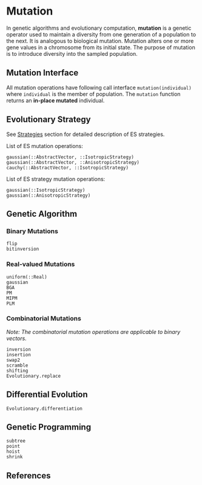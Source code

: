 # Mutation

In genetic algorithms and evolutionary computation, **mutation** is a genetic operator used to maintain a diversity from one generation of a population to the next. It is analogous to biological mutation. Mutation alters one or more gene values in a chromosome from its initial state.
The purpose of mutation is to introduce diversity into the sampled population.

## Mutation Interface

All mutation operations have following call interface `mutation(individual)` where `individual` is the member of population. The `mutation` function returns an **in-place mutated** individual.

## Evolutionary Strategy

See [Strategies](@ref) section for detailed description of ES strategies.

List of ES mutation operations:

```@docs
gaussian(::AbstractVector, ::IsotropicStrategy)
gaussian(::AbstractVector, ::AnisotropicStrategy)
cauchy(::AbstractVector, ::IsotropicStrategy)
```

List of ES strategy mutation operations:

```@docs
gaussian(::IsotropicStrategy)
gaussian(::AnisotropicStrategy)
```


## Genetic Algorithm

### Binary Mutations

```@docs
flip
bitinversion
```

### Real-valued Mutations

```@docs
uniform(::Real)
gaussian
BGA
PM
MIPM
PLM
```

### Combinatorial Mutations

*Note: The combinatorial mutation operations are applicable to binary vectors.*

```@docs
inversion
insertion
swap2
scramble
shifting
Evolutionary.replace
```

## Differential Evolution

```@docs
Evolutionary.differentiation
```

## Genetic Programming

```@docs
subtree
point
hoist
shrink
```

## References

[^1]: Mühlenbein, H. and Schlierkamp-Voosen, D., "Predictive Models for the Breeder Genetic Algorithm: I. Continuous Parameter Optimization", Evolutionary Computation, 1 (1), 25-49, 1993.

[^2]: Yao, Xin, and Yong Liu, "Fast evolution strategies", In International Conference on Evolutionary Programming, 149-161, Springer, 1997.

[^3]: K. Deep, M. Thakur, "A new crossover operator for real coded genetic algorithms", Applied Mathematics and Computation 188, 895-912, 2007.

[^4]: K. Deep, K. P. Singh, M. L. Kansal, and C. Mohan, "A real coded  genetic algorithm for solving integer and mixed integer optimization problems", Appl. Math. Comput. 212, 505-518, 2009

[^5]: K. E. Kinnear, Jr., "Evolving a sort: Lessons in genetic programming", In Proceedings of the 1993 International Conference on Neural Networks, vol 2, 881-888, IEEE Press, 1993.

[^6]: B. McKay, M. J. Willis, and G. W. Barton., "Using a tree structured genetic algorithm to perform symbolic regression", GALESIA, vol 414, 487-492, 1995.

[^7]: K. E. Kinnear, Jr., "Fitness landscapes and difficulty in genetic programming", In Proceedings of the 1994 IEEE World Conference on Computational Intelligence, vol 1, 142-147, IEEE Press, 1994.

[^8]: P. J. Angeline, "An investigation into the sensitivity of genetic programming to the frequency of leaf selection during subtree crossover", Genetic Programming 1996: Proceedings of the First Annual Conference, 21–29, 1996.

[^9]: K. Deb, R. B. Agrawal, "Simulated Binary Crossover for Continuous Search Space", Complex Syst., 9., 1995
